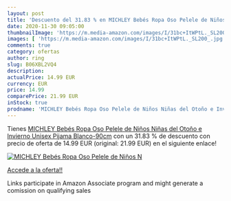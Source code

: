 ```yaml
---
layout: post
title: 'Descuento del 31.83 % en MICHLEY Bebés Ropa Oso Pelele de Niños N'
date: 2020-11-30 09:05:00
thumbnailImage: 'https://m.media-amazon.com/images/I/31bc+ItWPtL._SL200_.jpg'
images: [ 'https://m.media-amazon.com/images/I/31bc+ItWPtL._SL200_.jpg' ]
comments: true
category: ofertas
author: ring
slug: B06XBL2VQ4
description:
actualPrice: 14.99 EUR
currency: EUR
price: 14.99
comparePrice: 21.99 EUR
inStock: true
prodname: 'MICHLEY Bebés Ropa Oso Pelele de Niños Niñas del Otoño e Invierno Unisex Pijama Blanco-90cm'
---
```


Tienes [MICHLEY Bebés Ropa Oso Pelele de Niños Niñas del Otoño e Invierno Unisex Pijama Blanco-90cm](https://www.amazon.es/dp/B06XBL2VQ4/?tag=tolees-21) con un 31.83 % de descuento con precio de oferta de 14.99 EUR (original: 21.99 EUR) en el siguiente enlace!

[![MICHLEY Bebés Ropa Oso Pelele de Niños N](https://m.media-amazon.com/images/I/31bc+ItWPtL._SL200_.jpg)](https://www.amazon.es/dp/B06XBL2VQ4/?tag=tolees-21)

[Accede a la oferta!!](https://www.amazon.es/dp/B06XBL2VQ4/?tag=tolees-21)

Links participate in Amazon Associate program and might generate a comission on qualifying sales



